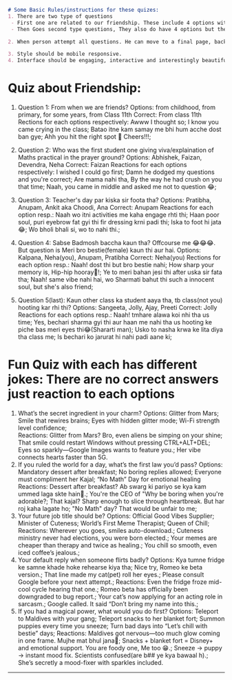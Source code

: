 ```markdown
# Some Basic Rules/instructions for these quizes:
1. There are two type of questions
 - First one are related to our friendship. These include 4 options with one correct option. By selecting each answer, you will get some reaction with Correct or incorrect label. Along with you can re-answer single question multiple time until you click for next button for next question.
 - Then Goes second type questions, They also do have 4 options but they do not have any correct option. Each option hold a reaction to its relative option. You can attempt multiple time and can move to next question by clicking next question.

2. When person attempt all questions. He can move to a final page, back page,

3. Style should be mobile responsive.
4. Interface should be engaging, interactive and interestingly beautiful
```


# Quiz about Friendship:

1. Question 1: From when we are friends?
   Options: from childhood, from primary, for some years, from Class 11th
   Correct: From class 11th
   Rections for each options respectively: Awww I thought so; I know you came crying in the class; Batao itne kam samay me bhi hum acche dost ban gye; Ahh you hit the right spot 👏 Cheers!!!;

2. Question 2: Who was the first student one giving viva/explaination of Maths practical in the prayer ground?
   Options: Abhishek, Faizan, Devendra, Neha
   Correct: Faizan
   Reactions for each options respectively: I wished I could go first; Damn he dodged my questions and you're correct; Are mama nahi tha, By the way he had crush on you that time; Naah, you came in middle and asked me not to question 😂;
3. Question 3: Teacher's day par kiska sir foota tha?
   Options: Pratibha, Anupam, Ankit aka Choodi, Ana
   Correct: Anupam
   Reactions for each option resp.: Naah wo itni activities me kaha engage rhti thi; Haan poor soul, puri eyebrow fat gyi thi fir dressing krni padi thi; Iska to foot hi jata 😂; Wo bholi bhali si, wo to nahi thi.;
4. Question 4: Sabse Badmosh baccha kaun tha? Offcourse me 😂😂😂. But question is Meri bro bestie(female) kaun thi aur hai.
   Options: Kalpana, Neha(you), Anupam, Pratibha
   Correct: Neha(you)
   Rections for each option resp.: Naah! dost thi but bro bestie nahi; How sharp your memory is, Hip-hip hooray🎉!; Ye to meri bahan jesi thi after uska sir fata tha; Naah! same vibe nahi hai, wo Sharmati bahut thi such a innocent soul, but she's also friend;
5. Question 5(last): Kaun other class ka student aaya tha, tb class(not you) hooting kar rhi thi?
   Options: Sangeeta, Jolly, Ajay, Preeti
   Correct: Jolly
   Reactions for each options resp.: Naah! tmhare alawa koi nhi tha us time; Yes, bechari sharma gyi thi aur haan me nahi tha us hooting ke piche bas meri eyes thi😂(Shararti man); Usko to nasha krwa ke lita diya tha class me; Is bechari ko jarurat hi nahi padi aane ki;

# Fun Quiz with each has different jokes: There are no correct answers just reaction to each options

1. What’s the secret ingredient in your charm?
   Options: Glitter from Mars; Smile that rewires brains; Eyes with hidden glitter mode; Wi-Fi strength level confidence;  
   Reactions: Glitter from Mars? Bro, even aliens be simping on your shine; That smile could restart Windows without pressing CTRL+ALT+DEL; Eyes so sparkly—Google Images wants to feature you.; Her vibe connects hearts faster than 5G.
2. If you ruled the world for a day, what’s the first law you’d pass?
   Options: Mandatory dessert after breakfast; No boring replies allowed; Everyone must compliment her Kajal; “No Math” Day for emotional healing
   Reactions: Dessert after breakfast? Ab swarg ki pariyo se kya kam ummed laga skte hain🤭.; You're the CEO of "Why be boring when you're adorable?; That kajal? Sharp enough to slice through heartbreak. But har roj kaha lagate ho; "No Math" day? That would be unfair to me;
3. Your future job title should be?
   Options: Official Good Vibes Supplier; Minister of Cuteness; World’s First Meme Therapist; Queen of Chill;
   Reactions: Wherever you goes, smiles auto-download.; Cuteness ministry never had elections, you were born elected.; Your memes are cheaper than therapy and twice as healing.; You chill so smooth, even iced coffee’s jealous.;
4. Your default reply when someone flirts badly?
   Options: Kya tumne fridge ke samne khade hoke rehearse kiya tha; Nice try, Romeo ke beta version.; That line made my cat(pet) roll her eyes.; Please consult Google before your next attempt.;
   Reactions: Even the fridge froze mid-cool cycle hearing that one.; Romeo beta has officially been downgraded to bug report.; Your cat’s now applying for an acting role in sarcasm.; Google called. It said “Don’t bring my name into this.;
5. If you had a magical power, what would you do first?
   Options: Teleport to Maldives with your gang; Teleport snacks to her blanket fort; Summon puppies every time you sneeze; Turn bad days into “Let’s chill with bestie” days;
   Reactions: Maldives got nervous—too much glow coming in one frame. Mujhe mat bhul jana🤭; Snacks + blanket fort = Disney+ and emotional support. You are foody one, Me too 😁.; Sneeze → puppy → instant mood fix. Scientists confused(are b## ye kya bawaal h).; She’s secretly a mood-fixer with sparkles included.
---

